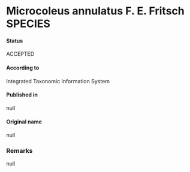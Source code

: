 # Microcoleus annulatus F. E. Fritsch SPECIES

#### Status
ACCEPTED

#### According to
Integrated Taxonomic Information System

#### Published in
null

#### Original name
null

### Remarks
null